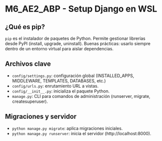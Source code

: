 # M6_AE2_ABP - Setup Django en WSL

## ¿Qué es pip?

`pip` es el instalador de paquetes de Python. Permite gestionar librerías desde PyPI
(install, upgrade, uninstall). Buenas prácticas: usarlo siempre dentro de un entorno
virtual para aislar dependencias.

## Archivos clave
- `config/settings.py`: configuración global (INSTALLED_APPS, MIDDLEWARE, TEMPLATES, DATABASES, etc.)
- `config/urls.py`: enrutamiento URL a vistas.
- `config/__init__.py`: inicializa el paquete Python.
- `manage.py`: CLI para comandos de administración (runserver, migrate, createsuperuser).

## Migraciones y servidor
- `python manage.py migrate`: aplica migraciones iniciales.
- `python manage.py runserver`: inicia el servidor (http://localhost:8000).
